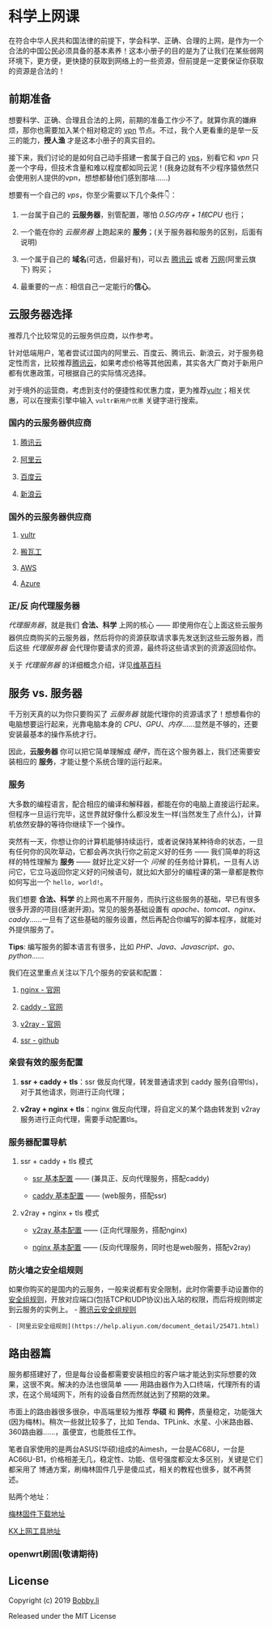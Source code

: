 # 科学上网课

在符合中华人民共和国法律的前提下，学会科学、正确、合理的上网，是作为一个合法的中国公民必须具备的基本素养！这本小册子的目的是为了让我们在某些弱网环境下，更方便，更快捷的获取到网络上的一些资源，但前提是一定要保证你获取的资源是合法的！

## 前期准备
想要科学、正确、合理且合法的上网，前期的准备工作少不了。就算你真的嫌麻烦，那你也需要加入某个相对稳定的 [vpn](https://zh.wikipedia.org/wiki/%E8%99%9B%E6%93%AC%E7%A7%81%E4%BA%BA%E7%B6%B2%E8%B7%AF) 节点。不过，我个人更看重的是举一反三的能力，**授人渔** 才是这本小册子的真实目的。

接下来，我们讨论的是如何自己动手搭建一套属于自己的 [vps](https://zh.wikipedia.org/wiki/%E8%99%9A%E6%8B%9F%E4%B8%93%E7%94%A8%E6%9C%8D%E5%8A%A1%E5%99%A8)，别看它和 *vpn* 只差一个字母，但技术含量和难以程度都如同云泥！(我身边就有不少程序猿依然只会使用别人提供的vpn，想想都替他们感到那啥……)

想要有一个自己的 *vps*，你至少需要以下几个条件👇：
1. 一台属于自己的 **云服务器**，别管配置，哪怕 *0.5G内存 + 1核CPU* 也行；

2. 一个能在你的 *云服务器* 上跑起来的 **服务**；(关于服务器和服务的区别，后面有说明)

3. 一个属于自己的 **域名**(可选，但最好有)，可以去 [腾讯云](https://cloud.tencent.com/act/domainsales) 或者 [万网](https://www.hichina.com/)(阿里云旗下) 购买；

4. 最重要的一点：相信自己一定能行的**信心**。

## 云服务器选择
推荐几个比较常见的云服务供应商，以作参考。

针对低端用户，笔者尝试过国内的阿里云、百度云、腾讯云、新浪云，对于服务稳定性而言，比较推荐[腾讯云](https://cloud.tencent.com)，如果考虑价格等其他因素，其实各大厂商对于新用户都有优惠政策，可根据自己的实际情况选择。

对于境外的运营商，考虑到支付的便捷性和优惠力度，更为推荐[vultr](https://www.vultr.com/)；相关优惠，可以在搜索引擎中输入 `vultr新用户优惠` 关键字进行搜索。

### 国内的云服务器供应商
1. [腾讯云](https://cloud.tencent.com)

2. [阿里云](https://cn.aliyun.com)

3. [百度云](https://cloud.baidu.com/)

4. [新浪云](https://www.sinacloud.com/)

### 国外的云服务器供应商
1. [vultr](https://www.vultr.com/)

2. [搬瓦工](https://bandwagonhost.com/)

3. [AWS](https://aws.amazon.com/cn/)

4. [Azure](https://azure.microsoft.com/)


### 正/反 向代理服务器
*代理服务器*，就是我们 **合法、科学** 上网的核心 —— 即使用你在👆上面这些云服务器供应商购买的云服务器，然后将你的资源获取请求事先发送到这些云服务器，而后这些 *代理服务器* 会代理你要请求的资源，最终将这些请求到的资源返回给你。

关于 *代理服务器* 的详细概念介绍，详见[维基百科](https://zh.wikipedia.org/wiki/%E4%BB%A3%E7%90%86%E6%9C%8D%E5%8A%A1%E5%99%A8)

## 服务 vs. 服务器
千万别天真的以为你只要购买了 *云服务器* 就能代理你的资源请求了！想想看你的电脑想要运行起来，光靠电脑本身的 *CPU*、*GPU*、*内存*……显然是不够的，还要安装最基本的操作系统才行。

因此，**云服务器** 你可以把它简单理解成 *硬件*，而在这个服务器上，我们还需要安装相应的 **服务**，才能让整个系统合理的运行起来。

### 服务
大多数的编程语言，配合相应的编译和解释器，都能在你的电脑上直接运行起来。但程序一旦运行完毕，这世界就好像什么都没发生一样(当然发生了点什么)，计算机依然安静的等待你继续下一个操作。

突然有一天，你想让你的计算机能够持续运行，或者说保持某种待命的状态，一旦有任何你的风吹草动，它都会再次执行你之前定义好的任务 —— 我们简单的将这样的特性理解为 **服务** —— 就好比定义好一个 *问候* 的任务给计算机，一旦有人访问它，它立马返回你定义好的问候语句，就比如大部分的编程课的第一章都是教你如何写出一个 `hello, world!`。

我们想要 **合法、科学** 的上网也离不开服务，而执行这些服务的基础，早已有很多很多开源的项目(感谢开源)。常见的服务基础设置有 *apache*、*tomcat*、*nginx*、*caddy*……一旦有了这些基础的服务设置，然后再配合你编写的脚本程序，就能对外提供服务了。

**Tips**: 编写服务的脚本语言有很多，比如 *PHP*、*Java*、*Javascript*、*go*、*python*……

我们在这里重点关注以下几个服务的安装和配置：
1. [nginx - 官网](https://nginx.org/en/docs/)

2. [caddy - 官网](https://caddyserver.com/v1/docs)

3. [v2ray - 官网](https://www.v2ray.com/)

4. [ssr - github](https://github.com/shadowsocksrr/shadowsocksr)

### 亲尝有效的服务配置
1. **ssr + caddy + tls**：ssr 做反向代理，转发普通请求到 caddy 服务(自带tls)，对于其他请求，则进行正向代理；

2. **v2ray + nginx + tls**：nginx 做反向代理，将自定义的某个路由转发到 v2ray 服务进行正向代理，需要手动配置tls。

### 服务器配置导航
1. ssr + caddy + tls 模式
    * [ssr 基本配置](/ssr.md) —— (兼具正、反向代理服务，搭配caddy)

    * [caddy 基本配置](/caddy.md) —— (web服务，搭配ssr)

2. v2ray + nginx + tls 模式
    * [v2ray 基本配置](/v2ray.md) —— (正向代理服务，搭配nginx)

    * [nginx 基本配置](/nginx.md) —— (反向代理服务，同时也是web服务，搭配v2ray)

### 防火墙之安全组规则
如果你购买的是国内的云服务，一般来说都有安全限制，此时你需要手动设置你的 [安全组规则](https://baike.baidu.com/item/%E5%AE%89%E5%85%A8%E7%BB%84)，开放对应端口(包括TCP和UDP协议)出入站的权限，而后将规则绑定到云服务的实例上。
    - [腾讯云安全组规则](https://cloud.tencent.com/document/product/213/12452)

    - [阿里云安全组规则](https://help.aliyun.com/document_detail/25471.html)

## 路由器篇
服务都搭建好了，但是每台设备都需要安装相应的客户端才能达到实际想要的效果，这很不爽。解决的办法也很简单 —— 用路由器作为入口终端，代理所有的请求，在这个局域网下，所有的设备自然而然就达到了预期的效果。

市面上的路由器很多很杂，中高端里较为推荐 **华硕** 和 **网件**，质量稳定，功能强大(因为梅林)。稍次一些就比较多了，比如 Tenda、TPLink、水星、小米路由器、360路由器……，虽便宜，也能胜任工作。

笔者自家使用的是两台ASUS(华硕)组成的Aimesh，一台是AC68U，一台是AC66U-B1，价格相差无几，稳定性、功能、信号强度都没太多区别，关键是它们都采用了 博通方案，刷梅林固件几乎是傻瓜式，相关的教程也很多，就不再赘述。

贴两个地址：

[梅林固件下载地址](http://firmware.koolshare.cn/)

[KX上网工具地址](https://github.com/hq450/fancyss)

### openwrt刷固(敬请期待)

## License

Copyright (c) 2019 [Bobby.li](https://github.com/BobbyLH)

Released under the MIT License